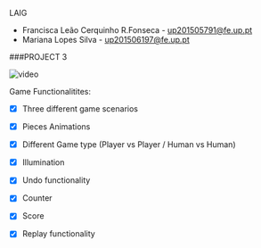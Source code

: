 LAIG 

- Francisca Leão Cerquinho R.Fonseca - up201505791@fe.up.pt
- Mariana Lopes Silva - up201506197@fe.up.pt

###PROJECT 3

![video](https://user-images.githubusercontent.com/22794956/34442810-9d1e4bac-ecbc-11e7-9982-2945014af4ed.gif)


Game Functionalitites: 

- [x] Three different game scenarios
- [x] Pieces Animations
- [x] Different Game type (Player vs Player / Human vs Human) 
- [X] Illumination
- [x] Undo functionality 
- [X] Counter
- [X] Score
- [X] Replay functionality

